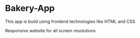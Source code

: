 # Bakery-App

This app is build using frontend technologies like HTML and CSS

Responsive website for all screen resolutions
